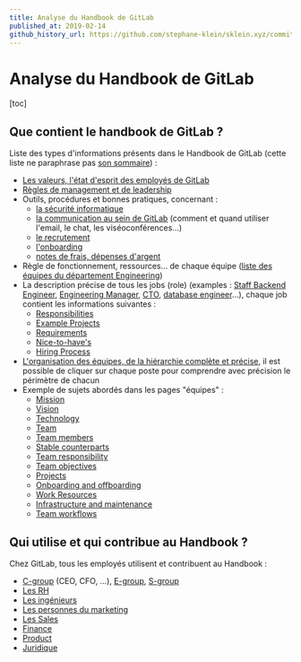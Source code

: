 ```yaml
---
title: Analyse du Handbook de GitLab
published_at: 2019-02-14
github_history_url: https://github.com/stephane-klein/sklein.xyz/commits/main/contents/fr/garden/011-analyse-du-handbook-de-gitlab.md
---
```


# Analyse du Handbook de GitLab

[toc]

## Que contient le handbook de GitLab ?

Liste des types d'informations présents dans le Handbook de GitLab (cette liste ne paraphrase pas [son sommaire](https://about.gitlab.com/handbook/)) :

- [Les valeurs, l'état d'esprit des employés de GitLab](https://about.gitlab.com/handbook/values/)
- [Règles de management et de leadership](https://about.gitlab.com/handbook/leadership/)
- Outils, procédures et bonnes pratiques, concernant :
  - [la sécurité informatique](https://about.gitlab.com/handbook/security/)
  - [la communication au sein de GitLab](https://about.gitlab.com/handbook/communication/) (comment et quand utiliser l'email, le chat, les viséoconférences...)
  - [le recrutement](https://about.gitlab.com/handbook/hiring/)
  - [l'onboarding](https://about.gitlab.com/handbook/general-onboarding/)
  - [notes de frais, dépenses d'argent](https://about.gitlab.com/handbook/spending-company-money/)
- Règle de fonctionnement, ressources… de chaque équipe ([liste des équipes du département Engineering](https://about.gitlab.com/handbook/engineering/#engineering-departments--teams))
- La description précise de tous les jobs (role) (examples : [
  Staff Backend Engineer](https://gitlab.com/gitlab-com/www-gitlab-com/blob/master/source/job-families/engineering/backend-engineer/index.html.md#staff-backend-engineer), [
  Engineering Manager](https://gitlab.com/gitlab-com/www-gitlab-com/blob/master/source/job-families/engineering/backend-engineer/index.html.md#engineering-manager), [CTO](https://gitlab.com/gitlab-com/www-gitlab-com/blob/master/source/job-families/engineering/chief-technology-officer/index.html.md), [database engineer](https://gitlab.com/gitlab-com/www-gitlab-com/blob/master/source/job-families/engineering/database-engineer/index.html.md)...), chaque job contient les informations suivantes :
  - [Responsibilities](https://gitlab.com/gitlab-com/www-gitlab-com/blob/master/source/job-families/engineering/database-engineer/index.html.md#responsibilities)
  - [Example Projects](https://gitlab.com/gitlab-com/www-gitlab-com/blob/master/source/job-families/engineering/database-engineer/index.html.md#example-projects)
  - [Requirements](https://gitlab.com/gitlab-com/www-gitlab-com/blob/master/source/job-families/engineering/database-engineer/index.html.md#requirements)
  - [Nice-to-have's](https://gitlab.com/gitlab-com/www-gitlab-com/blob/master/source/job-families/engineering/database-engineer/index.html.md#nice-to-haves)
  - [Hiring Process](https://gitlab.com/gitlab-com/www-gitlab-com/blob/master/source/job-families/engineering/database-engineer/index.html.md#hiring-process)
- [L'organisation des équipes, de la hiérarchie complète et précise](https://about.gitlab.com/company/team/org-chart/), il est possible de cliquer sur chaque poste pour comprendre avec précision le périmètre de chacun
- Exemple de sujets abordés dans les pages "équipes" :
  - [Mission](https://about.gitlab.com/handbook/engineering/dev-backend/distribution/#mission)
  - [Vision](https://about.gitlab.com/handbook/engineering/dev-backend/distribution/#vision)
  - [Technology](https://about.gitlab.com/handbook/engineering/dev-backend/distribution/#technology)
  - [Team](https://about.gitlab.com/handbook/engineering/dev-backend/distribution/#team)
  - [Team members](https://about.gitlab.com/handbook/engineering/dev-backend/distribution/#team-members)
  - [Stable counterparts](https://about.gitlab.com/handbook/engineering/dev-backend/distribution/#stable-counterparts)
  - [Team responsibility](https://about.gitlab.com/handbook/engineering/dev-backend/distribution/#team-responsibility)
  - [Team objectives](https://about.gitlab.com/handbook/engineering/dev-backend/distribution/#team-objectives)
  - [Projects](https://about.gitlab.com/handbook/engineering/dev-backend/distribution/#projects)
  - [Onboarding and offboarding](https://about.gitlab.com/handbook/engineering/dev-backend/distribution/#projects)
  - [Work Resources](https://about.gitlab.com/handbook/engineering/dev-backend/distribution/#work-resources)
  - [Infrastructure and maintenance](https://about.gitlab.com/handbook/engineering/dev-backend/distribution/#infrastructure-and-maintenance)
  - [Team workflows](https://about.gitlab.com/handbook/engineering/dev-backend/distribution/#team-workflows)

## Qui utilise et qui contribue au Handbook ?

Chez GitLab, tous les employés utilisent et contribuent au Handbook :

- [C-group](https://about.gitlab.com/handbook/leadership/#c-group) (CEO, CFO, ...), [E-group](https://about.gitlab.com/handbook/leadership/#e-group), [S-group](https://about.gitlab.com/handbook/leadership/#s-group)
- [Les RH](https://gitlab.com/gitlab-com/www-gitlab-com/commits/master/source/handbook/people-operations/index.html.md)
- [Les ingénieurs](https://gitlab.com/gitlab-com/www-gitlab-com/commits/master/source/handbook/engineering/index.html.md)
- [Les personnes du marketing](https://gitlab.com/gitlab-com/www-gitlab-com/commits/master/source/handbook/marketing/index.html.md)
- [Les Sales](https://about.gitlab.com/handbook/sales/)
- [Finance](https://about.gitlab.com/handbook/finance/)
- [Product](https://about.gitlab.com/handbook/product/)
- [Juridique](https://about.gitlab.com/handbook/legal/)
